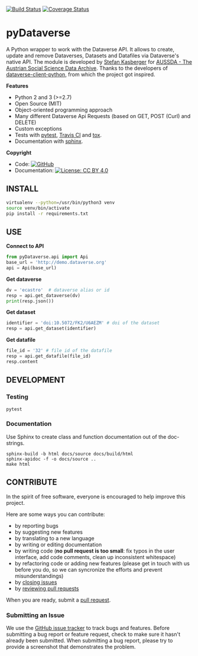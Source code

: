 [![Build Status](https://travis-ci.com/AUSSDA/pyDataverse.svg?branch=master)](https://travis-ci.com/AUSSDA/pyDataverse) [![Coverage Status](https://coveralls.io/repos/github/AUSSDA/pyDataverse/badge.svg?branch=master)](https://coveralls.io/github/AUSSDA/pyDataverse?branch=master)

# pyDataverse

A Python wrapper to work with the Dataverse API. It allows to create, update and remove Dataverses, Datasets and Datafiles via Dataverse's native API. The module is developed by [Stefan Kasberger](http://stefankasberger.at) for [AUSSDA - The Austrian Social Science Data Archive](http://aussda.at/). Thanks to the developers of [dataverse-client-python](https://github.com/IQSS/dataverse-client-python), from which the project got inspired.


**Features**

* Python 2 and 3 (>=2.7)
* Open Source (MIT)
* Object-oriented programming approach
* Many different Dataverse Api Requests (based on GET, POST (Curl) and DELETE)
* Custom exceptions
* Tests with [pytest](https://docs.pytest.org/en/latest/), [Travis CI](https://travis-ci.com/AUSSDA/pyDataverse) and [tox](http://tox.readthedocs.io/).
* Documentation with [sphinx](http://www.sphinx-doc.org/).


**Copyright**

* Code:  [![GitHub](https://img.shields.io/github/license/aussda/pydataverse.svg)](https://opensource.org/licenses/MIT)
* Documentation:  [![License: CC BY 4.0](https://licensebuttons.net/l/by/4.0/80x15.png)](https://creativecommons.org/licenses/by/4.0/)

## INSTALL

```bash
virtualenv --python=/usr/bin/python3 venv
source venv/bin/activate
pip install -r requirements.txt
```

## USE

**Connect to API**

```python
from pyDataverse.api import Api
base_url = 'http://demo.dataverse.org'
api = Api(base_url)
```
**Get dataverse**

```python
dv = 'ecastro'  # dataverse alias or id
resp = api.get_dataverse(dv)
print(resp.json())
```

**Get dataset**

```python
identifier = 'doi:10.5072/FK2/U6AEZM' # doi of the dataset
resp = api.get_dataset(identifier)
```

**Get datafile**

```python
file_id = '32' # file id of the datafile
resp = api.get_datafile(file_id)
resp.content
```

## DEVELOPMENT

### Testing

```
pytest
```

### Documentation

Use Sphinx to create class and function documentation out of the doc-strings.

```
sphinx-build -b html docs/source docs/build/html
sphinx-apidoc -f -o docs/source ..
make html
```

## CONTRIBUTE

In the spirit of free software, everyone is encouraged to help improve this project.

Here are some ways you can contribute:

- by reporting bugs
- by suggesting new features
- by translating to a new language
- by writing or editing documentation
- by writing code (**no pull request is too small**: fix typos in the user interface, add code comments, clean up inconsistent whitespace)
- by refactoring code or adding new features (please get in touch with us before you do, so we can syncronize the efforts and prevent misunderstandings)
- by [closing issues](https://github.com/AUSSDA/pyDataverse/issues)
- by [reviewing pull requests](https://github.com/AUSSDA/pyDataverse/pulls)

When you are ready, submit a [pull request](https://github.com/AUSSDA/pyDataverse).

### Submitting an Issue

We use the [GitHub issue tracker](https://github.com/AUSSDA/pyDataverse/issues) to track bugs and features. Before submitting a bug report or feature request, check to make sure it hasn't already been submitted. When submitting a bug report, please try to provide a screenshot that demonstrates the problem.
